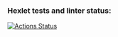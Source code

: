### Hexlet tests and linter status:
[![Actions Status](https://github.com/IMperial2101/js-react-developer-project-12/actions/workflows/hexlet-check.yml/badge.svg)](https://github.com/IMperial2101/js-react-developer-project-12/actions)